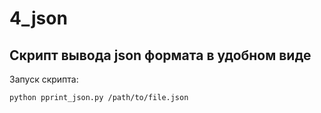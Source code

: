 # 4_json

Скрипт вывода json формата в удобном виде
-----------------------------------------

Запуск скрипта:

`python pprint_json.py /path/to/file.json`
